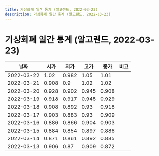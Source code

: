 ```yaml
---
title: 가상화폐 일간 통계 (알고랜드, 2022-03-23)
description: 가상화폐 일간 통계 (알고랜드, 2022-03-23)
---
```



가상화폐 일간 통계 (알고랜드, 2022-03-23)
===

|날짜|시가|저가|고가|종가|비고|
|--|--|--|--|--|--|
|2022-03-22|1.02|0.982|1.05|1.01|    |
|2022-03-21|0.908|0.9|1.02|1.02|    |
|2022-03-20|0.928|0.902|0.945|0.908|    |
|2022-03-19|0.918|0.917|0.945|0.929|    |
|2022-03-18|0.908|0.892|0.93|0.918|    |
|2022-03-17|0.903|0.883|0.93|0.909|    |
|2022-03-16|0.886|0.866|0.904|0.903|    |
|2022-03-15|0.884|0.854|0.897|0.886|    |
|2022-03-14|0.871|0.861|0.892|0.885|    |
|2022-03-13|0.906|0.87|0.909|0.872|    |
